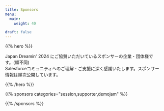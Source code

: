 ```yaml
---
title: Sponsors
menu:
  main:
    weight: 40

draft: false
---
```


{{% hero %}}

Japan Dreamin' 2024 にご協賛いただいているスポンサーの企業・団体様です。(順不同) <br/>Salesforceコミュニティへのご理解・ご支援に深く感謝いたします。スポンサー情報は順次公開しています。

{{% /hero %}}

{{% sponsors categories="session,supporter,demojam" %}}

<!-- Parteners list -->

{{% /sponsors %}}